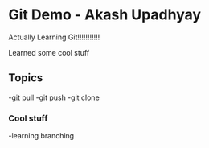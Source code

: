 # Git Demo - Akash Upadhyay

Actually Learning Git!!!!!!!!!!!

Learned some cool stuff

## Topics
-git pull
-git push
-git clone

### Cool stuff
-learning branching